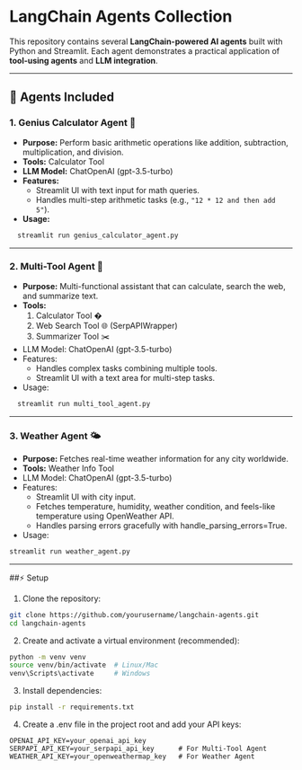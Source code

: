 # LangChain Agents Collection

This repository contains several **LangChain-powered AI agents** built with Python and Streamlit. Each agent demonstrates a practical application of **tool-using agents** and **LLM integration**.

---

## 📂 Agents Included

### 1. Genius Calculator Agent 🧮
- **Purpose:** Perform basic arithmetic operations like addition, subtraction, multiplication, and division.  
- **Tools:** Calculator Tool  
- **LLM Model:** ChatOpenAI (gpt-3.5-turbo)  
- **Features:**
  - Streamlit UI with text input for math queries.
  - Handles multi-step arithmetic tasks (e.g., `"12 * 12 and then add 5"`).  
- **Usage:**
```bash
  streamlit run genius_calculator_agent.py
```

---

### 2. Multi-Tool Agent 🧩
- **Purpose:** Multi-functional assistant that can calculate, search the web, and summarize text.
- **Tools:**
    1. Calculator Tool �
    2. Web Search Tool 🌐 (SerpAPIWrapper)
    3. Summarizer Tool ✂️
- LLM Model: ChatOpenAI (gpt-3.5-turbo)
- Features:
  - Handles complex tasks combining multiple tools.
  - Streamlit UI with a text area for multi-step tasks.
- Usage:
```bash
  streamlit run multi_tool_agent.py
```

---

### 3. Weather Agent 🌤️
- **Purpose:** Fetches real-time weather information for any city worldwide.
- **Tools:** Weather Info Tool
- LLM Model: ChatOpenAI (gpt-3.5-turbo)
- Features:
  - Streamlit UI with city input.
  - Fetches temperature, humidity, weather condition, and feels-like temperature using OpenWeather API.
  - Handles parsing errors gracefully with handle_parsing_errors=True.
- Usage:
```bash
streamlit run weather_agent.py
```

---
##⚡ Setup

1. Clone the repository:
```bash
git clone https://github.com/yourusername/langchain-agents.git
cd langchain-agents
```

2. Create and activate a virtual environment (recommended):
```bash
python -m venv venv
source venv/bin/activate  # Linux/Mac
venv\Scripts\activate     # Windows
```

3. Install dependencies:
```bash
pip install -r requirements.txt
```

4. Create a .env file in the project root and add your API keys:
```env
OPENAI_API_KEY=your_openai_api_key
SERPAPI_API_KEY=your_serpapi_api_key      # For Multi-Tool Agent
WEATHER_API_KEY=your_openweathermap_key   # For Weather Agent
```

